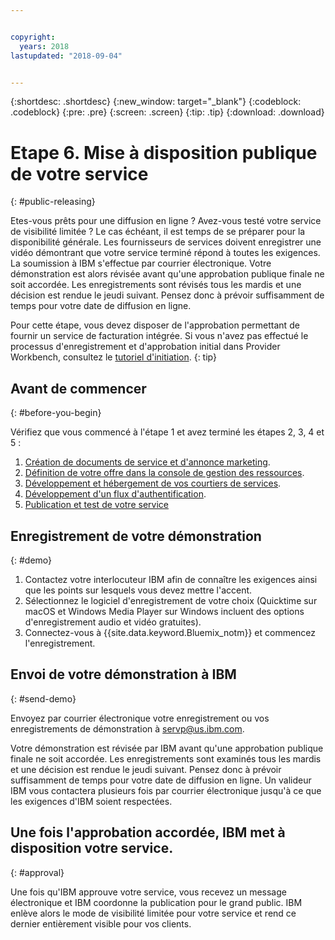 ```yaml
---


copyright:
  years: 2018
lastupdated: "2018-09-04"


---
```


{:shortdesc: .shortdesc}
{:new_window: target="_blank"}
{:codeblock: .codeblock}
{:pre: .pre}
{:screen: .screen}
{:tip: .tip}
{:download: .download}

# Etape 6. Mise à disposition publique de votre service
{: #public-releasing}

Etes-vous prêts pour une diffusion en ligne ? Avez-vous testé votre service de visibilité limitée ? Le cas échéant, il est temps de se préparer pour la disponibilité générale. Les fournisseurs de services doivent enregistrer une vidéo démontrant que votre service terminé répond à toutes les exigences. La soumission à IBM s'effectue par courrier électronique. Votre démonstration est alors révisée avant qu'une approbation publique finale ne soit accordée. Les enregistrements sont révisés tous les mardis et une décision est rendue le jeudi suivant. Pensez donc à prévoir suffisamment de temps pour votre date de diffusion en ligne.

Pour cette étape, vous devez disposer de l'approbation permettant de fournir un service de facturation intégrée. Si vous n'avez pas effectué le processus d'enregistrement et d'approbation initial dans Provider Workbench, consultez le [tutoriel d'initiation](/docs/third-party/index.html).
{: tip}

## Avant de commencer
{: #before-you-begin}

Vérifiez que vous commencé à l'étape 1 et avez terminé les étapes 2, 3, 4 et 5 :
1. [Création de documents de service et d'annonce marketing](/docs/third-party/cis1-docs-marketing.html).
2. [Définition de votre offre dans la console de gestion des ressources](/docs/third-party/cis2-rmc-define.html).
3. [Développement et hébergement de vos courtiers de services](/docs/third-party/cis3-broker.html).
3. [Développement d'un flux d'authentification](/docs/third-party/cis5-iam.html).
3. [Publication et test de votre service](/docs/third-party/cis4-rmc-publish.html)


## Enregistrement de votre démonstration
{: #demo}

1. Contactez votre interlocuteur IBM afin de connaître les exigences ainsi que les points sur lesquels vous devez mettre l'accent.
1. Sélectionnez le logiciel d'enregistrement de votre choix (Quicktime sur macOS et Windows Media Player sur Windows incluent des options d'enregistrement audio et vidéo gratuites).
2. Connectez-vous à {{site.data.keyword.Bluemix_notm}} et commencez l'enregistrement.

## Envoi de votre démonstration à IBM
{: #send-demo}

Envoyez par courrier électronique votre enregistrement ou vos enregistrements de démonstration à servp@us.ibm.com.

Votre démonstration est révisée par IBM avant qu'une approbation publique finale ne soit accordée. Les enregistrements sont examinés tous les mardis et une décision est rendue le jeudi suivant. Pensez donc à prévoir suffisamment de temps pour votre date de diffusion en ligne. Un valideur IBM vous contactera plusieurs fois par courrier électronique jusqu'à ce que les exigences d'IBM soient respectées.

## Une fois l'approbation accordée, IBM met à disposition votre service.
{: #approval}

Une fois qu'IBM approuve votre service, vous recevez un message électronique et IBM coordonne la publication pour le grand public. IBM enlève alors le mode de visibilité limitée pour votre service et rend ce dernier entièrement visible pour vos clients.


